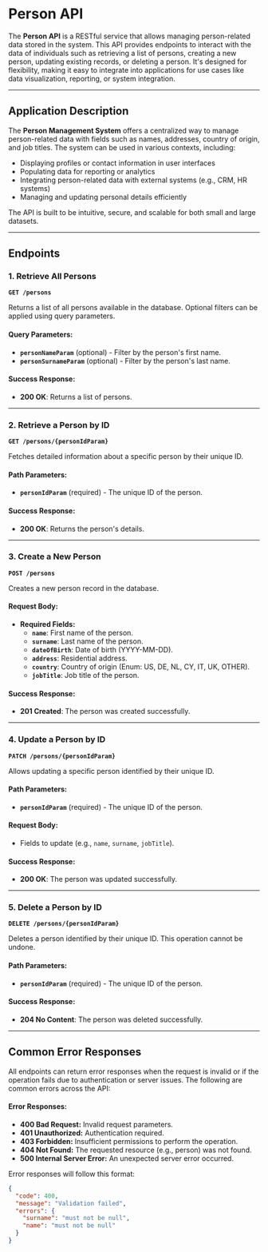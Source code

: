 # **Person API**

The **Person API** is a RESTful service that allows managing person-related data stored in the system. This API provides endpoints to interact with the data of individuals such as retrieving a list of persons, creating a new person, updating existing records, or deleting a person. It's designed for flexibility, making it easy to integrate into applications for use cases like data visualization, reporting, or system integration.

---

## **Application Description**

The **Person Management System** offers a centralized way to manage person-related data with fields such as names, addresses, country of origin, and job titles. The system can be used in various contexts, including:

- Displaying profiles or contact information in user interfaces
- Populating data for reporting or analytics
- Integrating person-related data with external systems (e.g., CRM, HR systems)
- Managing and updating personal details efficiently

The API is built to be intuitive, secure, and scalable for both small and large datasets.

---

## **Endpoints**

### **1. Retrieve All Persons**

**`GET /persons`**

Returns a list of all persons available in the database. Optional filters can be applied using query parameters.

#### **Query Parameters:**
- **`personNameParam`** (optional) - Filter by the person's first name.
- **`personSurnameParam`** (optional) - Filter by the person's last name.

#### **Success Response:**
- **200 OK**: Returns a list of persons.

---

### **2. Retrieve a Person by ID**

**`GET /persons/{personIdParam}`**

Fetches detailed information about a specific person by their unique ID.

#### **Path Parameters:**
- **`personIdParam`** (required) - The unique ID of the person.

#### **Success Response:**
- **200 OK**: Returns the person's details.

---

### **3. Create a New Person**

**`POST /persons`**

Creates a new person record in the database.

#### **Request Body:**
- **Required Fields:**
  - **`name`**: First name of the person.
  - **`surname`**: Last name of the person.
  - **`dateOfBirth`**: Date of birth (YYYY-MM-DD).
  - **`address`**: Residential address.
  - **`country`**: Country of origin (Enum: US, DE, NL, CY, IT, UK, OTHER).
  - **`jobTitle`**: Job title of the person.

#### **Success Response:**
- **201 Created**: The person was created successfully.

---

### **4. Update a Person by ID**

**`PATCH /persons/{personIdParam}`**

Allows updating a specific person identified by their unique ID.

#### **Path Parameters:**
- **`personIdParam`** (required) - The unique ID of the person.

#### **Request Body:**
- Fields to update (e.g., `name`, `surname`, `jobTitle`).

#### **Success Response:**
- **200 OK**: The person was updated successfully.

---

### **5. Delete a Person by ID**

**`DELETE /persons/{personIdParam}`**

Deletes a person identified by their unique ID. This operation cannot be undone.

#### **Path Parameters:**
- **`personIdParam`** (required) - The unique ID of the person.

#### **Success Response:**
- **204 No Content**: The person was deleted successfully.

---

## **Common Error Responses**

All endpoints can return error responses when the request is invalid or if the operation fails due to authentication or server issues. The following are common errors across the API:

#### **Error Responses:**
- **400 Bad Request:** Invalid request parameters.
- **401 Unauthorized:** Authentication required.
- **403 Forbidden:** Insufficient permissions to perform the operation.
- **404 Not Found:** The requested resource (e.g., person) was not found.
- **500 Internal Server Error:** An unexpected server error occurred.

Error responses will follow this format:

```json
{
  "code": 400,
  "message": "Validation failed",
  "errors": {
    "surname": "must not be null",
    "name": "must not be null"
  }
}
```